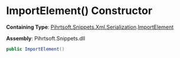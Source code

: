 # ImportElement\(\) Constructor

**Containing Type**: [Pihrtsoft.Snippets.Xml.Serialization](../../README.md)\.[ImportElement](../README.md)

**Assembly**: Pihrtsoft\.Snippets\.dll

```csharp
public ImportElement()
```

